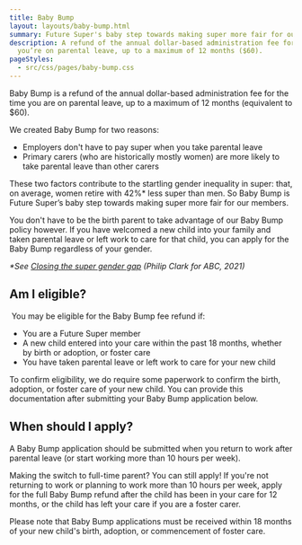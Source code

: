 ```yaml
---
title: Baby Bump
layout: layouts/baby-bump.html
summary: Future Super's baby step towards making super more fair for our members.
description: A refund of the annual dollar-based administration fee for the time
  you’re on parental leave, up to a maximum of 12 months ($60).
pageStyles:
  - src/css/pages/baby-bump.css
---
```

Baby Bump is a refund of the annual dollar-based administration fee for the time you are on parental leave, up to a maximum of 12 months (equivalent to $60).

We created Baby Bump for two reasons:

* Employers don't have to pay super when you take parental leave
* Primary carers (who are historically mostly women) are more likely to take parental leave than other carers

These two factors contribute to the startling gender inequality in super: that, on average, women retire with 42%* less super than men. So Baby Bump is Future Super’s baby step towards making super more fair for our members.

You don't have to be the birth parent to take advantage of our Baby Bump policy however. If you have welcomed a new child into your family and taken parental leave or left work to care for that child, you can apply for the Baby Bump regardless of your gender.

*\*See [Closing the super gender gap](https://www.abc.net.au/radio/programs/nightlife/first-hour-finance/13310718#:~:text=Women%20can%20expect%20to%20retire,bridge%20the%20super%20gender%20gap.) (Philip Clark for ABC, 2021)*

## Am I eligible?

‍
You may be eligible for the Baby Bump fee refund if:

* You are a Future Super member
* A new child entered into your care within the past 18 months, whether by birth or adoption, or foster care
* You have taken parental leave or left work to care for your new child

To confirm eligibility, we do require some paperwork to confirm the birth, adoption, or foster care of your new child. You can provide this documentation after submitting your Baby Bump application below.

## When should I apply?

‍A Baby Bump application should be submitted when you return to work after parental leave (or start working more than 10 hours per week).

Making the switch to full-time parent? You can still apply! If you're not returning to work or planning to work more than 10 hours per week, apply for the full Baby Bump refund after the child has been in your care for 12 months, or the child has left your care if you are a foster carer.

Please note that Baby Bump applications must be received within 18 months of your new child's birth, adoption, or commencement of foster care.
